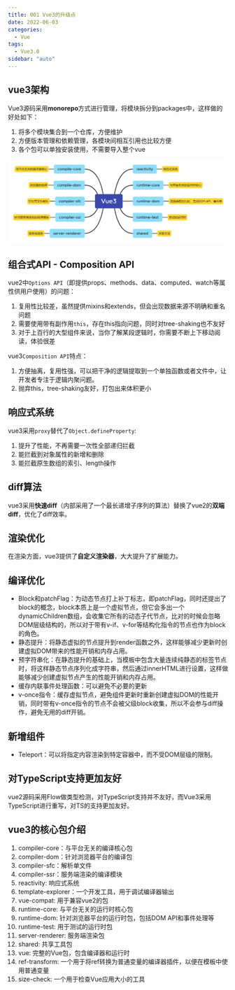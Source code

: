 ```yaml
---
title: 001 Vue3的升级点
date: 2022-06-03
categories:
  - Vue
tags:
  - Vue3.0
sidebar: "auto"
---
```


## vue3架构
Vue3源码采用**monorepo**方式进行管理，将模块拆分到packages中，这样做的好处如下：
1. 将多个模块集合到一个仓库，方便维护
2. 方便版本管理和依赖管理，各模块间相互引用也比较方便
3. 各个包可以单独安装使用，不需要导入整个vue

![图片加载失败](../../assets/images/vue/vue3/vue3包构成.png)

## 组合式API - Composition API
vue2中`Options API`（即提供props、methods、data、computed、watch等属性供用户使用）的问题：
1. 复用性比较差，虽然提供mixins和extends，但会出现数据来源不明确和重名问题
2. 需要使用带有副作用`this`，存在this指向问题，同时对tree-shaking也不友好
3. 对于上百行的大型组件来说，当你了解某段逻辑时，你需要不断上下移动阅读，体验很差

vue3`Composition API`特点：
1. 方便抽离，复用性强，可以把干净的逻辑提取到一个单独函数或者文件中，让开发者专注于逻辑内聚问题。
2. 抛弃this，tree-shaking友好，打包出来体积更小

## 响应式系统
vue3采用`proxy`替代了`Object.defineProperty`:
1. 提升了性能，不再需要一次性全部递归拦截
2. 能拦截到对象属性的新增和删除
3. 能拦截原生数组的索引、length操作

## diff算法
vue3采用**快速diff**（内部采用了一个最长递增子序列的算法）替换了vue2的**双端diff**，优化了diff效率。

## 渲染优化
在渲染方面，vue3提供了**自定义渲染器**，大大提升了扩展能力。

## 编译优化
- Block和patchFlag：为动态节点打上补丁标志，即patchFlag，同时还提出了block的概念，block本质上是一个虚拟节点，但它会多出一个dynamicChildren数组，会收集它所有的动态子代节点，比对的时候会忽略DOM层级结构的，所以对于带有v-if、v-for等结构化指令的节点也作为block的角色。
- 静态提升：将静态虚拟的节点提升到render函数之外，这样能够减少更新时创建虚拟DOM带来的性能开销和内存占用。
- 预字符串化：在静态提升的基础上，当模板中包含大量连续纯静态的标签节点时，将这样静态节点序列化成字符串，然后通过innerHTML进行设置，这样做能够减少创建虚拟节点产生的性能开销和内存占用。
- 缓存内联事件处理函数：可以避免不必要的更新
- v-once指令：缓存虚拟节点，避免组件更新时重新创建虚拟DOM的性能开销，同时带有v-once指令的节点不会被父级block收集，所以不会参与diff操作，避免无用的diff开销。

## 新增组件
- Teleport：可以将指定内容渲染到特定容器中，而不受DOM层级的限制。

## 对TypeScript支持更加友好
vue2源码采用Flow做类型检测，对TypeScript支持并不友好，而Vue3采用TypeScript进行重写，对TS的支持更加友好。

## vue3的核心包介绍
1. compiler-core：与平台无关的编译核心包
2. compiler-dom：针对浏览器平台的编译包
3. compiler-sfc：解析单文件
4. compiler-ssr：服务端渲染的编译模块
5. reactivity: 响应式系统
6. template-explorer：一个开发工具，用于调试编译器输出
7. vue-compat: 用于兼容vue2的包
8. runtime-core: 与平台无关的运行时核心包
9. runtime-dom: 针对浏览器平台的运行时包，包括DOM API和事件处理等
10. runtime-test: 用于测试的运行时包
11. server-renderer: 服务端渲染包
12. shared: 共享工具包
13. vue: 完整的Vue包，包含编译器和运行时
14. ref-transform: 一个用于将ref转换为普通变量的编译器插件，以便在模板中使用普通变量
15. size-check: 一个用于检查Vue应用大小的工具


##
